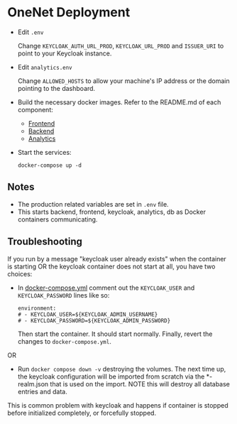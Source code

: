 # OneNet Deployment

- Edit `.env`

    Change `KEYCLOAK_AUTH_URL_PROD`, `KEYCLOAK_URL_PROD` and `ISSUER_URI` to point to your Keycloak instance.

- Edit `analytics.env`

    Change `ALLOWED_HOSTS` to allow your machine's IP address or the domain pointing to the dashboard.

- Build the necessary docker images. Refer to the README.md of each component:

    + [Frontend](https://github.com/ubitech/onenet-dashboard-frontend)
    + [Backend](https://github.com/ubitech/onenet-dashboard-backend)
    + [Analytics](https://github.com/ubitech/onenet-dashboard-analytics)

- Start the services:

    ```
    docker-compose up -d
    ```

## Notes

- The production related variables are set in `.env` file.
- This starts backend, frontend, keycloak, analytics, db as Docker containers communicating.

## Troubleshooting

If you run by a message "keycloak user already exists" when the container is starting OR the keycloak container does not start at all, you have two choices:
- In [docker-compose.yml](./docker-compose.yml) comment out the `KEYCLOAK_USER` and `KEYCLOAK_PASSWORD` lines like so:

    ```
    environment:
    # - KEYCLOAK_USER=${KEYCLOAK_ADMIN_USERNAME}
    # - KEYCLOAK_PASSWORD=${KEYCLOAK_ADMIN_PASSWORD}
    ```

    Then start the container. It should start normally. Finally, revert the changes to `docker-compose.yml`.

OR

- Run `docker compose down -v` destroying the volumes. The next time up, the keycloak configuration will be imported from scratch via the *-realm.json that is used on the import. NOTE this will destroy all database entries and data.

This is common problem with keycloak and happens if container is stopped before initialized completely, or forcefully stopped.
